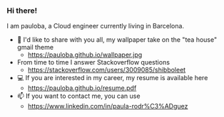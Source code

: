 ### Hi there!  
I am pauloba, a Cloud engineer currently living in Barcelona.
 
- 🧡 I'd like to share with you all, my wallpaper take on the "tea house" gmail theme 
  - https://pauloba.github.io/wallpaper.jpg
- From time to time I answer Stackoverflow questions 
  - https://stackoverflow.com/users/3009085/shibboleet
- 💻 If you are interested in my career, my resume is available here 
  - https://pauloba.github.io/resume.pdf
- 📫 If you want to contact me, you can use 
  - https://www.linkedin.com/in/paula-rodr%C3%ADguez
